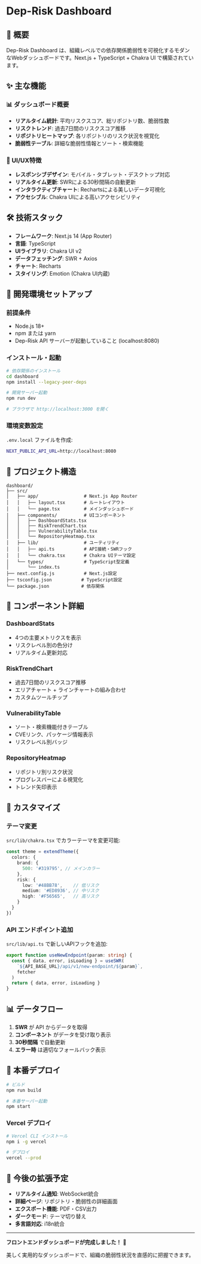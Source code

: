 # Dep-Risk Dashboard

## 🎯 概要

Dep-Risk Dashboard は、組織レベルでの依存関係脆弱性を可視化するモダンなWebダッシュボードです。Next.js + TypeScript + Chakra UI で構築されています。

## ✨ 主な機能

### 📊 ダッシュボード概要
- **リアルタイム統計**: 平均リスクスコア、総リポジトリ数、脆弱性数
- **リスクトレンド**: 過去7日間のリスクスコア推移
- **リポジトリヒートマップ**: 各リポジトリのリスク状況を視覚化
- **脆弱性テーブル**: 詳細な脆弱性情報とソート・検索機能

### 🎨 UI/UX特徴
- **レスポンシブデザイン**: モバイル・タブレット・デスクトップ対応
- **リアルタイム更新**: SWRによる30秒間隔の自動更新
- **インタラクティブチャート**: Rechartsによる美しいデータ可視化
- **アクセシブル**: Chakra UIによる高いアクセシビリティ

## 🛠️ 技術スタック

- **フレームワーク**: Next.js 14 (App Router)
- **言語**: TypeScript
- **UIライブラリ**: Chakra UI v2
- **データフェッチング**: SWR + Axios
- **チャート**: Recharts
- **スタイリング**: Emotion (Chakra UI内蔵)

## 🚀 開発環境セットアップ

### 前提条件
- Node.js 18+ 
- npm または yarn
- Dep-Risk API サーバーが起動していること (localhost:8080)

### インストール・起動

```bash
# 依存関係のインストール
cd dashboard
npm install --legacy-peer-deps

# 開発サーバー起動
npm run dev

# ブラウザで http://localhost:3000 を開く
```

### 環境変数設定

`.env.local` ファイルを作成:

```bash
NEXT_PUBLIC_API_URL=http://localhost:8080
```

## 📁 プロジェクト構造

```
dashboard/
├── src/
│   ├── app/                 # Next.js App Router
│   │   ├── layout.tsx       # ルートレイアウト
│   │   └── page.tsx         # メインダッシュボード
│   ├── components/          # UIコンポーネント
│   │   ├── DashboardStats.tsx
│   │   ├── RiskTrendChart.tsx
│   │   ├── VulnerabilityTable.tsx
│   │   └── RepositoryHeatmap.tsx
│   ├── lib/                 # ユーティリティ
│   │   ├── api.ts           # API接続・SWRフック
│   │   └── chakra.tsx       # Chakra UIテーマ設定
│   └── types/               # TypeScript型定義
│       └── index.ts
├── next.config.js           # Next.js設定
├── tsconfig.json           # TypeScript設定
└── package.json            # 依存関係
```

## 🎨 コンポーネント詳細

### DashboardStats
- 4つの主要メトリクスを表示
- リスクレベル別の色分け
- リアルタイム更新対応

### RiskTrendChart
- 過去7日間のリスクスコア推移
- エリアチャート + ラインチャートの組み合わせ
- カスタムツールチップ

### VulnerabilityTable
- ソート・検索機能付きテーブル
- CVEリンク、パッケージ情報表示
- リスクレベル別バッジ

### RepositoryHeatmap
- リポジトリ別リスク状況
- プログレスバーによる視覚化
- トレンド矢印表示

## 🔧 カスタマイズ

### テーマ変更
`src/lib/chakra.tsx` でカラーテーマを変更可能:

```typescript
const theme = extendTheme({
  colors: {
    brand: {
      500: '#319795', // メインカラー
    },
    risk: {
      low: '#48BB78',    // 低リスク
      medium: '#ED8936', // 中リスク
      high: '#F56565',   // 高リスク
    }
  }
})
```

### API エンドポイント追加
`src/lib/api.ts` で新しいAPIフックを追加:

```typescript
export function useNewEndpoint(param: string) {
  const { data, error, isLoading } = useSWR(
    `${API_BASE_URL}/api/v1/new-endpoint/${param}`,
    fetcher
  )
  return { data, error, isLoading }
}
```

## 📊 データフロー

1. **SWR** が API からデータを取得
2. **コンポーネント** がデータを受け取り表示
3. **30秒間隔** で自動更新
4. **エラー時** は適切なフォールバック表示

## 🚀 本番デプロイ

```bash
# ビルド
npm run build

# 本番サーバー起動
npm start
```

### Vercel デプロイ
```bash
# Vercel CLI インストール
npm i -g vercel

# デプロイ
vercel --prod
```

## 🔮 今後の拡張予定

- **リアルタイム通知**: WebSocket統合
- **詳細ページ**: リポジトリ・脆弱性の詳細画面
- **エクスポート機能**: PDF・CSV出力
- **ダークモード**: テーマ切り替え
- **多言語対応**: i18n統合

---

**フロントエンドダッシュボードが完成しました！** 🎉

美しく実用的なダッシュボードで、組織の脆弱性状況を直感的に把握できます。